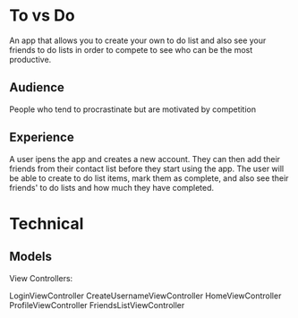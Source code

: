 # To vs Do

An app that allows you to create your own to do list and also see your friends to do lists in order to compete to see who can be the most productive.

## Audience

People who tend to procrastinate but are motivated by competition

## Experience

A user ipens the app and creates a new account. They can then add their friends from their contact list before they start using the app. The user will be able to create to do list items, mark them as complete, and also see their friends' to do lists and how much they have completed. 

# Technical

## Models

View Controllers: 

LoginViewController
CreateUsernameViewController
HomeViewController
ProfileViewController
FriendsListViewController

